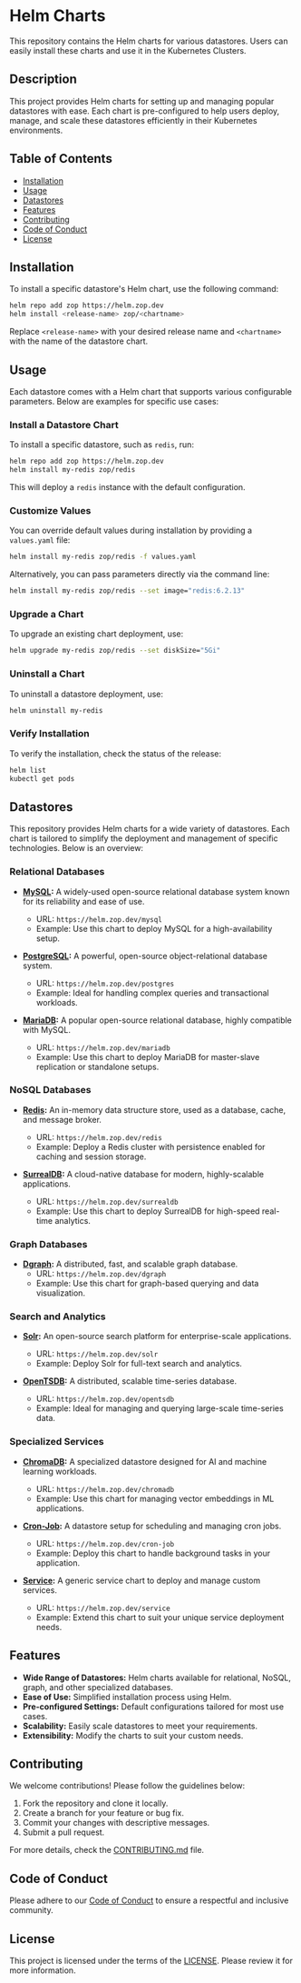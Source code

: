 # Helm Charts

This repository contains the Helm charts for various datastores. Users can easily install these charts and use it in the Kubernetes Clusters.

## Description

This project provides Helm charts for setting up and managing popular datastores with ease. Each chart is pre-configured to help users deploy, manage, and scale these datastores efficiently in their Kubernetes environments.

## Table of Contents

- [Installation](#installation)
- [Usage](#usage)
- [Datastores](#datastores)
- [Features](#features)
- [Contributing](#contributing)
- [Code of Conduct](#code-of-conduct)
- [License](#license)

## Installation

To install a specific datastore's Helm chart, use the following command:

```bash
helm repo add zop https://helm.zop.dev
helm install <release-name> zop/<chartname>
```

Replace `<release-name>` with your desired release name and `<chartname>` with the name of the datastore chart.

## Usage

Each datastore comes with a Helm chart that supports various configurable parameters. Below are examples for specific use cases:

### Install a Datastore Chart

To install a specific datastore, such as `redis`, run:

```bash
helm repo add zop https://helm.zop.dev
helm install my-redis zop/redis
```

This will deploy a `redis` instance with the default configuration.

### Customize Values

You can override default values during installation by providing a `values.yaml` file:

```bash
helm install my-redis zop/redis -f values.yaml
```

Alternatively, you can pass parameters directly via the command line:

```bash
helm install my-redis zop/redis --set image="redis:6.2.13"
```

### Upgrade a Chart

To upgrade an existing chart deployment, use:

```bash
helm upgrade my-redis zop/redis --set diskSize="5Gi"
```

### Uninstall a Chart

To uninstall a datastore deployment, use:

```bash
helm uninstall my-redis
```

### Verify Installation

To verify the installation, check the status of the release:

```bash
helm list
kubectl get pods
```

## Datastores

This repository provides Helm charts for a wide variety of datastores. Each chart is tailored to simplify the deployment and management of specific technologies. Below is an overview:

### Relational Databases

- **[MySQL](./charts/mysql):** A widely-used open-source relational database system known for its reliability and ease of use.
  - URL: `https://helm.zop.dev/mysql`
  - Example: Use this chart to deploy MySQL for a high-availability setup.

- **[PostgreSQL](./charts/postgres):** A powerful, open-source object-relational database system.
  - URL: `https://helm.zop.dev/postgres`
  - Example: Ideal for handling complex queries and transactional workloads.

- **[MariaDB](./charts/mariadb):** A popular open-source relational database, highly compatible with MySQL.  
  - URL: `https://helm.zop.dev/mariadb`  
  - Example: Use this chart to deploy MariaDB for master-slave replication or standalone setups.

### NoSQL Databases

- **[Redis](./charts/redis):** An in-memory data structure store, used as a database, cache, and message broker.
  - URL: `https://helm.zop.dev/redis`
  - Example: Deploy a Redis cluster with persistence enabled for caching and session storage.

- **[SurrealDB](./charts/surrealdb):** A cloud-native database for modern, highly-scalable applications.
  - URL: `https://helm.zop.dev/surrealdb`
  - Example: Use this chart to deploy SurrealDB for high-speed real-time analytics.

### Graph Databases

- **[Dgraph](./charts/dgraph):** A distributed, fast, and scalable graph database.
  - URL: `https://helm.zop.dev/dgraph`
  - Example: Use this chart for graph-based querying and data visualization.

### Search and Analytics

- **[Solr](./charts/solr):** An open-source search platform for enterprise-scale applications.
  - URL: `https://helm.zop.dev/solr`
  - Example: Deploy Solr for full-text search and analytics.

- **[OpenTSDB](./charts/opentsdb):** A distributed, scalable time-series database.
  - URL: `https://helm.zop.dev/opentsdb`
  - Example: Ideal for managing and querying large-scale time-series data.

### Specialized Services

- **[ChromaDB](./charts/chromadb):** A specialized datastore designed for AI and machine learning workloads.
  - URL: `https://helm.zop.dev/chromadb`
  - Example: Use this chart for managing vector embeddings in ML applications.

- **[Cron-Job](./charts/cron-job):** A datastore setup for scheduling and managing cron jobs.
  - URL: `https://helm.zop.dev/cron-job`
  - Example: Deploy this chart to handle background tasks in your application.

- **[Service](./charts/service):** A generic service chart to deploy and manage custom services.
  - URL: `https://helm.zop.dev/service`
  - Example: Extend this chart to suit your unique service deployment needs.

## Features

- **Wide Range of Datastores:** Helm charts available for relational, NoSQL, graph, and other specialized databases.
- **Ease of Use:** Simplified installation process using Helm.
- **Pre-configured Settings:** Default configurations tailored for most use cases.
- **Scalability:** Easily scale datastores to meet your requirements.
- **Extensibility:** Modify the charts to suit your custom needs.

## Contributing

We welcome contributions! Please follow the guidelines below:

1. Fork the repository and clone it locally.
2. Create a branch for your feature or bug fix.
3. Commit your changes with descriptive messages.
4. Submit a pull request.

For more details, check the [CONTRIBUTING.md](./CONTRIBUTING.md) file.

## Code of Conduct

Please adhere to our [Code of Conduct](./CODE_OF_CONDUCT.md) to ensure a respectful and inclusive community.

## License

This project is licensed under the terms of the [LICENSE](./LICENSE). Please review it for more information.